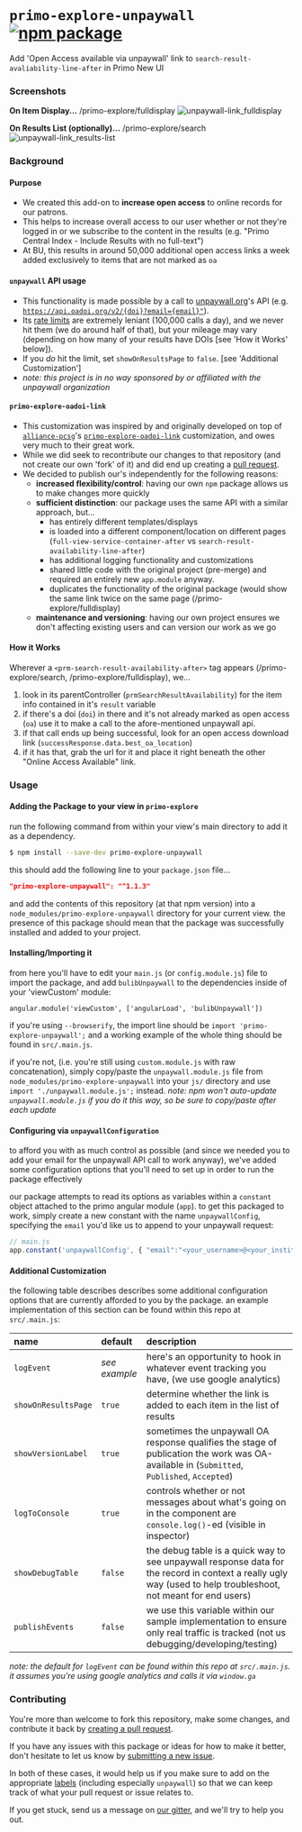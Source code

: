 # `primo-explore-unpaywall` [![npm package](https://img.shields.io/npm/v/primo-explore-unpaywall.svg)](https://www.npmjs.com/package/primo-explore-unpaywall)

Add 'Open Access available via unpaywall' link to `search-result-avaliability-line-after` in Primo New UI

### Screenshots

**On Item Display...**
/primo-explore/fulldisplay
![unpaywall-link_fulldisplay](https://github.com/bulib/primo-explore-bu/blob/master/packages/unpaywall/img/unpaywall-link_fulldisplay.png?raw=true)

**On Results List (optionally)...**
/primo-explore/search
![unpaywall-link_results-list](https://github.com/bulib/primo-explore-bu/blob/master/packages/unpaywall/img/unpaywall-link_results-list.png?raw=true)

### Background

#### Purpose
- We created this add-on to  **increase open access** to online records for our patrons.
- This helps to increase overall access to our user whether or not they're logged in or we subscribe to the content in the results 
  (e.g. "Primo Central Index - Include Results with no full-text")
- At BU, this results in around 50,000 additional open access links a week added exclusively to items that are not marked as `oa`

#### `unpaywall` API usage
- This functionality is made possible by a call to [unpaywall.org](https://unpaywall.org/)'s API 
  (e.g. [`https://api.oadoi.org/v2/{doi}?email={email}"`](https://api.unpaywall.org/v2/10.1038/nature12373?email=YOUR_EMAIL)).
- Its [rate limits](https://unpaywall.org/products/api) are extremely leniant (100,000 calls a day), and we never hit them 
  (we do around half of that), but your mileage may vary (depending on how many of your results have DOIs [see 'How it Works' below]).
- If you _do_ hit the limit, set `showOnResultsPage` to `false`. [see 'Additional Customization']
- _note: this project is in no way sponsored by or affiliated with the unpaywall organization_

#### `primo-explore-oadoi-link`
- This customization was inspired by and originally developed on top of [`alliance-pcsg`](https://github.com/alliance-pcsg/)'s 
  [`primo-explore-oadoi-link`](https://github.com/alliance-pcsg/primo-explore-oadoi-link/) customization, and owes very 
  much to their great work.
- While we did seek to recontribute our changes to that repository (and not create our own 'fork' of it) and did 
  end up creating a [pull request](https://github.com/alliance-pcsg/primo-explore-oadoi-link/pull/4).
- We decided to publish our's independently for the following reasons:
  - **increased flexibility/control**: having our own `npm` package allows us to make changes more quickly
  - **sufficient distinction**: our package uses the same API with a similar approach, but...
    - has entirely different templates/displays
    - is loaded into a different component/location on different pages (`full-view-service-container-after` vs `search-result-availability-line-after`)
    - has additional logging functionality and customizations
    - shared little code with the original project (pre-merge) and required an entirely new `app.module` anyway.
    - duplicates the functionality of the original package (would show the same link twice on the same page 
      (/primo-explore/fulldisplay)
  - **maintenance and versioning**: having our own project ensures we don't affecting existing users and can version 
      our work as we go

#### How it Works

Wherever a `<prm-search-result-availability-after>` tag appears (/primo-explore/search, /primo-explore/fulldisplay), we...
1. look in its parentController (`prmSearchResultAvailability`) for the item info contained in it's `result` variable
2. if there's a doi (`doi`) in there and it's not already marked as open access (`oa`) use it to make a call to the afore-mentioned 
   unpaywall api.
3. if that call ends up being successful, look for an open access download link (`successResponse.data.best_oa_location`)
4. if it has that, grab the url for it and place it right beneath the other "Online Access Available" link.

### Usage

#### Adding the Package to your view in `primo-explore` 

run the following command from within your view's main directory to add it as a dependency.

```bash
$ npm install --save-dev primo-explore-unpaywall
```

this should add the following line to your `package.json` file...
```json
"primo-explore-unpaywall": "^1.1.3"
```

and add the contents of this repository (at that npm version) into a `node_modules/primo-explore-unpaywall` 
  directory for your current view. the presence of this package should mean that the package was successfully 
  installed and added to your project.

#### Installing/Importing it 

from here you'll have to edit your `main.js` (or `config.module.js`) file to import the package, and add `bulibUnpaywall` to the
  dependencies inside of your 'viewCustom' module:

```
angular.module('viewCustom', ['angularLoad', 'bulibUnpaywall'])
``` 
  
if you're using `--browserify`, the import line should be `import 'primo-explore-unpaywall';` and a working example 
  of the whole thing should be found in `src/.main.js`.

if you're not, (i.e. you're still using `custom.module.js` with raw concatenation), simply copy/paste the 
  `unpaywall.module.js` file from `node_modules/primo-explore-unpaywall` into your `js/` directory and use
  `import './unpaywall.module.js';` instead. 
  _note: npm won't auto-update `unpaywall.module.js` if you do it this way, so be sure to copy/paste after each update_

#### Configuring via `unpaywallConfiguration`

to afford you with as much control as possible (and since we needed you to add your email for the unpaywall 
  API call to work anyway), we've added some configuration options that you'll need to set up in order to run the 
  package effectively 

our package attempts to read its options as variables within a `constant` object attached to the primo angular module (`app`). 
  to get this packaged to work, simply create a new constant with the name `unpaywallConfig`, specifying the `email` you'd
  like us to append to your unpaywall request:

```js
// main.js
app.constant('unpaywallConfig', { "email":"<your_username>@<your_institution>.edu" });
```

#### Additional Customization

the following table describes describes some additional configuration options that are currently afforded to 
  you by the package. an example implementation of this section can be found within this repo at `src/.main.js`:

|name|default|description|
|:------|:-----|:----------|
|`logEvent`|_see example_|here's an opportunity to hook in whatever event tracking you have, (we use google analytics)|
|`showOnResultsPage`|`true`|determine whether the link is added to each item in the list of results|
|`showVersionLabel`|`true`|sometimes the unpaywall OA response qualifies the stage of publication the work was OA-available in (`Submitted`, `Published`, `Accepted`)|
|`logToConsole`|`true`|controls whether or not messages about what's going on in the component are `console.log()`-ed (visible in inspector)|
|`showDebugTable`|`false`|the debug table is a quick way to see unpaywall response data for the record in context a really ugly way (used to help troubleshoot, not meant for end users)|
|`publishEvents`|`false`|we use this variable within our sample implementation to ensure only real traffic is tracked (not us debugging/developing/testing)|

_note: the default for `logEvent` can be found within this repo at `src/.main.js`. it assumes you're using google analytics and calls it via `window.ga`_

### Contributing

You're more than welcome to fork this repository, make some changes, and contribute it back by 
  [creating a pull request](https://github.com/bulib/primo-explore-bu/compare). 

If you have any issues with this package or ideas for how to make it better, don't hesitate to let us know by 
  [submitting a new issue](https://github.com/bulib/primo-explore-bu/issues/new).

In both of these cases, it would help us if you make sure to add on the appropriate 
  [labels](https://github.com/bulib/primo-explore-bu/labels) (including especially `unpaywall`) so that we 
  can keep track of what your pull request or issue relates to.

If you get stuck, send us a message on [our gitter](https://gitter.im/bulib/developers), and we'll try to help you out.